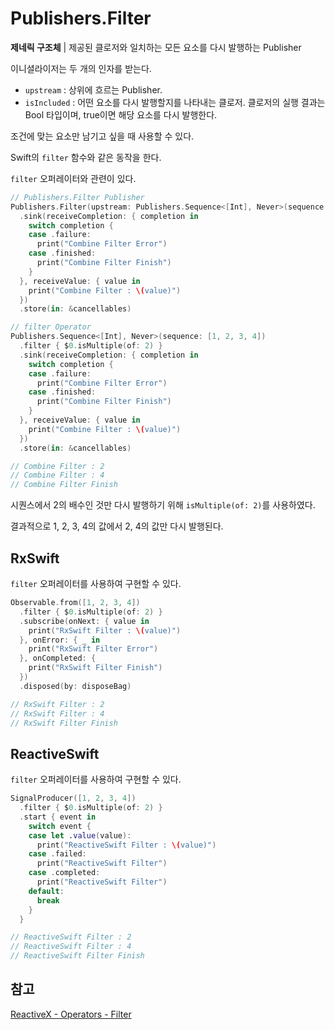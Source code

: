 # Publishers.Filter

**제네릭 구조체** | 제공된 클로저와 일치하는 모든 요소를 다시 발행하는 Publisher

이니셜라이저는 두 개의 인자를 받는다.

- `upstream` : 상위에 흐르는 Publisher.
- `isIncluded` : 어떤 요소를 다시 발행할지를 나타내는 클로저. 클로저의 실행 결과는 Bool 타입이며, true이면 해당 요소를 다시 발행한다.

조건에 맞는 요소만 남기고 싶을 때 사용할 수 있다.

Swift의 `filter` 함수와 같은 동작을 한다.

`filter` 오퍼레이터와 관련이 있다.

```swift
// Publishers.Filter Publisher
Publishers.Filter(upstream: Publishers.Sequence<[Int], Never>(sequence: [1, 2, 3, 4])) { $0.isMultiple(of: 2) }
  .sink(receiveCompletion: { completion in
    switch completion {
    case .failure:
      print("Combine Filter Error")
    case .finished:
      print("Combine Filter Finish")
    }
  }, receiveValue: { value in
    print("Combine Filter : \(value)")
  })
  .store(in: &cancellables)

// filter Operator
Publishers.Sequence<[Int], Never>(sequence: [1, 2, 3, 4])
  .filter { $0.isMultiple(of: 2) }
  .sink(receiveCompletion: { completion in
    switch completion {
    case .failure:
      print("Combine Filter Error")
    case .finished:
      print("Combine Filter Finish")
    }
  }, receiveValue: { value in
    print("Combine Filter : \(value)")
  })
  .store(in: &cancellables)

// Combine Filter : 2
// Combine Filter : 4
// Combine Filter Finish
```

시퀀스에서 2의 배수인 것만 다시 발행하기 위해 `isMultiple(of: 2)`를 사용하였다.

결과적으로 1, 2, 3, 4의 값에서 2, 4의 값만 다시 발행된다.

## RxSwift

`filter` 오퍼레이터를 사용하여 구현할 수 있다.

```swift
Observable.from([1, 2, 3, 4])
  .filter { $0.isMultiple(of: 2) }
  .subscribe(onNext: { value in
    print("RxSwift Filter : \(value)")
  }, onError: { _ in
    print("RxSwift Filter Error")
  }, onCompleted: {
    print("RxSwift Filter Finish")
  })
  .disposed(by: disposeBag)

// RxSwift Filter : 2
// RxSwift Filter : 4
// RxSwift Filter Finish
```

## ReactiveSwift

`filter` 오퍼레이터를 사용하여 구현할 수 있다.

```swift
SignalProducer([1, 2, 3, 4])
  .filter { $0.isMultiple(of: 2) }
  .start { event in
    switch event {
    case let .value(value):
      print("ReactiveSwift Filter : \(value)")
    case .failed:
      print("ReactiveSwift Filter")
    case .completed:
      print("ReactiveSwift Filter")
    default:
      break
    }
  }

// ReactiveSwift Filter : 2
// ReactiveSwift Filter : 4
// ReactiveSwift Filter Finish
```

## 참고

[ReactiveX - Operators - Filter](http://reactivex.io/documentation/operators/filter.html)
